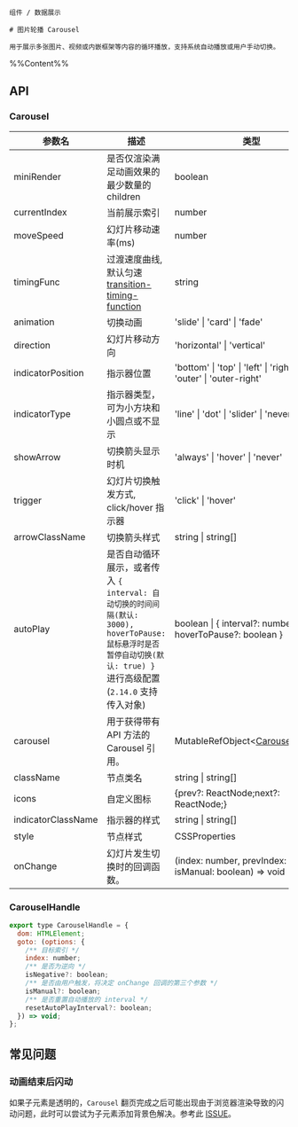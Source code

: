 `````
组件 / 数据展示

# 图片轮播 Carousel

用于展示多张图片、视频或内嵌框架等内容的循环播放，支持系统自动播放或用户手动切换。
`````

%%Content%%

## API

### Carousel

|参数名|描述|类型|默认值|版本|
|---|---|---|---|---|
|miniRender|是否仅渲染满足动画效果的最少数量的 children|boolean |`-`|2.21.0|
|currentIndex|当前展示索引|number |`0`|-|
|moveSpeed|幻灯片移动速率(ms)|number |`500`|-|
|timingFunc|过渡速度曲线, 默认匀速 [transition-timing-function](https://developer.mozilla.org/zh-CN/docs/Web/CSS/transition-timing-function)|string |`cubic-bezier(0.34, 0.69, 0.1, 1)`|-|
|animation|切换动画|'slide' \| 'card' \| 'fade' |`slide`|-|
|direction|幻灯片移动方向|'horizontal' \| 'vertical' |`horizontal`|-|
|indicatorPosition|指示器位置|'bottom' \| 'top' \| 'left' \| 'right' \| 'outer' \| 'outer-right' |`bottom`|-|
|indicatorType|指示器类型，可为小方块和小圆点或不显示|'line' \| 'dot' \| 'slider' \| 'never' |`dot`|-|
|showArrow|切换箭头显示时机|'always' \| 'hover' \| 'never' |`always`|-|
|trigger|幻灯片切换触发方式, click/hover 指示器|'click' \| 'hover' |`click`|-|
|arrowClassName|切换箭头样式|string \| string[] |`-`|-|
|autoPlay|是否自动循环展示，或者传入 `{ interval: 自动切换的时间间隔(默认: 3000), hoverToPause: 鼠标悬浮时是否暂停自动切换(默认: true) }` 进行高级配置 (`2.14.0` 支持传入对象)|boolean \| { interval?: number; hoverToPause?: boolean } |`-`|-|
|carousel|用于获得带有 API 方法的 Carousel 引用。|MutableRefObject&lt;[CarouselHandle](#carouselhandle)&gt; |`-`|2.16.1|
|className|节点类名|string \| string[] |`-`|-|
|icons|自定义图标|{prev?: ReactNode;next?: ReactNode;} |`-`|2.25.0|
|indicatorClassName|指示器的样式|string \| string[] |`-`|-|
|style|节点样式|CSSProperties |`-`|-|
|onChange|幻灯片发生切换时的回调函数。|(index: number, prevIndex: number, isManual: boolean) => void |`-`|`isManual` in 2.4.0|

### CarouselHandle

```js
export type CarouselHandle = {
  dom: HTMLElement;
  goto: (options: {
    /** 目标索引 */
    index: number;
    /** 是否为逆向 */
    isNegative?: boolean;
    /** 是否由用户触发，将决定 onChange 回调的第三个参数 */
    isManual?: boolean;
    /** 是否重置自动播放的 interval */
    resetAutoPlayInterval?: boolean;
  }) => void;
};
```

## 常见问题

### 动画结束后闪动

如果子元素是透明的，`Carousel` 翻页完成之后可能出现由于浏览器渲染导致的闪动问题，此时可以尝试为子元素添加背景色解决。参考此 [ISSUE](https://github.com/arco-design/arco-design/issues/97)。
